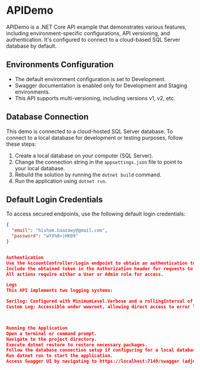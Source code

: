 # APIDemo

APIDemo is a .NET Core API example that demonstrates various features, including environment-specific configurations, API versioning, and authentication. It's configured to connect to a cloud-based SQL Server database by default.

## Environments Configuration

- The default environment configuration is set to Development.
- Swagger documentation is enabled only for Development and Staging environments.
- This API supports multi-versioning, including versions v1, v2, etc.

## Database Connection

This demo is connected to a cloud-hosted SQL Server database. To connect to a local database for development or testing purposes, follow these steps:

1. Create a local database on your computer (SQL Server).
2. Change the connection string in the `appsettings.json` file to point to your local database.
3. Rebuild the solution by running the `dotnet build` command.
4. Run the application using `dotnet run`.

## Default Login Credentials

To access secured endpoints, use the following default login credentials:

```json
{
  "email": "hisham.baazawy@gmail.com",
  "password": "wYX%0<|HK09"
}


Authentication
Use the AccountController/Login endpoint to obtain an authentication token.
Include the obtained token in the Authorization header for requests to secured endpoints.
All actions require either a User or Admin role for access.

Logs
This API implements two logging systems:

Serilog: Configured with MinimumLevel.Verbose and a rollingInterval of Hour. Logs are saved to the root path.
Custom Log: Accessible under wwwroot, allowing direct access to error logs via (host/logs/error.txt).



Running the Application
Open a terminal or command prompt.
Navigate to the project directory.
Execute dotnet restore to restore necessary packages.
Follow the database connection setup if configuring for a local database.
Run dotnet run to start the application.
Access Swagger UI by navigating to https://localhost:7149/swagger (adjust the port as necessary) if in Development or Staging environment.
